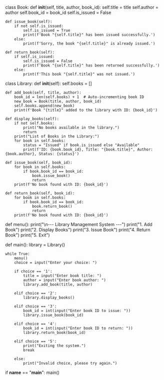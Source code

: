 class Book:
    def __init__(self, title, author, book_id):
        self.title = title
        self.author = author
        self.book_id = book_id
        self.is_issued = False

    def issue_book(self):
        if not self.is_issued:
            self.is_issued = True
            print(f'Book "{self.title}" has been issued successfully.')
        else:
            print(f'Sorry, the book "{self.title}" is already issued.')

    def return_book(self):
        if self.is_issued:
            self.is_issued = False
            print(f'Book "{self.title}" has been returned successfully.')
        else:
            print(f'This book "{self.title}" was not issued.')

class Library:
    def __init__(self):
        self.books = []
    
    def add_book(self, title, author):
        book_id = len(self.books) + 1  # Auto-incrementing book ID
        new_book = Book(title, author, book_id)
        self.books.append(new_book)
        print(f'Book "{title}" added to the library with ID: {book_id}')

    def display_books(self):
        if not self.books:
            print("No books available in the library.")
            return
        print("List of Books in the Library:")
        for book in self.books:
            status = "Issued" if book.is_issued else "Available"
            print(f'ID: {book.book_id}, Title: "{book.title}", Author: {book.author}, Status: {status}')
    
    def issue_book(self, book_id):
        for book in self.books:
            if book.book_id == book_id:
                book.issue_book()
                return
        print(f'No book found with ID: {book_id}')
    
    def return_book(self, book_id):
        for book in self.books:
            if book.book_id == book_id:
                book.return_book()
                return
        print(f'No book found with ID: {book_id}')

def menu():
    print("\n--- Library Management System ---")
    print("1. Add Book")
    print("2. Display Books")
    print("3. Issue Book")
    print("4. Return Book")
    print("5. Exit")

def main():
    library = Library()
    
    while True:
        menu()
        choice = input("Enter your choice: ")

        if choice == '1':
            title = input("Enter book title: ")
            author = input("Enter book author: ")
            library.add_book(title, author)
        
        elif choice == '2':
            library.display_books()
        
        elif choice == '3':
            book_id = int(input("Enter book ID to issue: "))
            library.issue_book(book_id)
        
        elif choice == '4':
            book_id = int(input("Enter book ID to return: "))
            library.return_book(book_id)
        
        elif choice == '5':
            print("Exiting the system.")
            break
        
        else:
            print("Invalid choice, please try again.")

if __name__ == "__main__":
    main()
